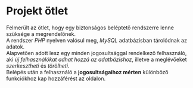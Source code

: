# Projekt ötlet
Felmerült az ötlet, hogy egy biztonságos beléptető rendszerre lenne szüksége a megrendelőnek.  
A rendszer *PHP* nyelven valósul meg, *MySQL* adatbázisban tárolódnak az adatok.  
Alapvetően adott lesz egy minden jogosultsággal rendelkező felhasználó, aki *új felhasználókat adhat hozzá az adatbázishoz*, illetve a meglévőeket *szerkesztheti* és *törölheti*.  
Belépés után a felhasználó a **jogosultságaihoz mérten** különböző funkciókhoz kap hozzáférést az oldalon.